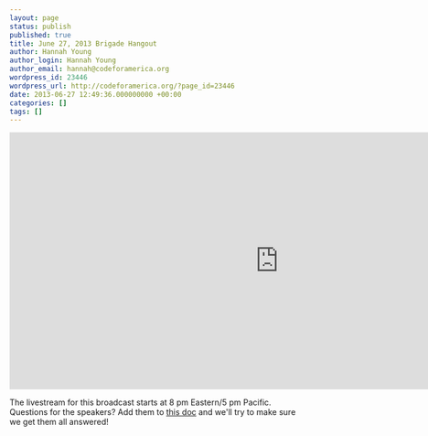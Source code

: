 ```yaml
---
layout: page
status: publish
published: true
title: June 27, 2013 Brigade Hangout
author: Hannah Young
author_login: Hannah Young
author_email: hannah@codeforamerica.org
wordpress_id: 23446
wordpress_url: http://codeforamerica.org/?page_id=23446
date: 2013-06-27 12:49:36.000000000 +00:00
categories: []
tags: []
---
```

<iframe src="http://www.youtube.com/embed/ge6AQVG36mQ" frameborder="0" width="940" height="450"></iframe>

The livestream for this broadcast starts at 8 pm Eastern/5 pm Pacific. Questions for the speakers? Add them to <a href="https://docs.google.com/a/codeforamerica.org/document/d/1hMn0-468S7j5Rd5En6Sk2IazvdmorBYSdJGB3dfR52I/edit" target="_blank">this doc</a> and we'll try to make sure we get them all answered!
